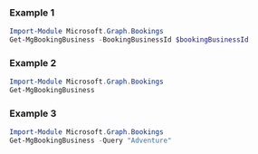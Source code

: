 ### Example 1
``` powershell
Import-Module Microsoft.Graph.Bookings
Get-MgBookingBusiness -BookingBusinessId $bookingBusinessId
```
### Example 2
``` powershell
Import-Module Microsoft.Graph.Bookings
Get-MgBookingBusiness
```
### Example 3
``` powershell
Import-Module Microsoft.Graph.Bookings
Get-MgBookingBusiness -Query "Adventure" 
```
